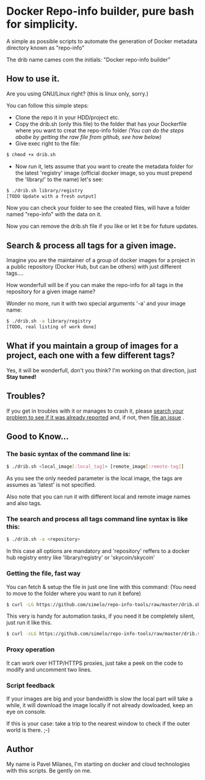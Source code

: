 # Docker Repo-info builder, pure bash for simplicity.

A simple as possible scripts to automate the generation of Docker metadata directory known as "repo-info"

The drib name cames com the initials: "Docker repo-info builder"

## How to use it.

Are you using GNU/Linux right? (this is linux only, sorry.)

You can follow this simple steps:
* Clone the repo it in your HDD/project etc.
* Copy the drib.sh (only this file) to the folder that has your Dockerfile where you want to creat the repo-info folder _(You can do the steps abobe by getting the raw file from github, see how below)_
* Give exec right to the file:

```sh
$ chmod +x drib.sh
```

* Now run it, lets assume that you want to create the metadata folder for the latest 'registry' image (official docker image, so you must prepend the 'library/' to the name) let's see:

```sh
$ ./drib.sh library/registry
[TODO Update with a fresh output]
```

Now you can check your folder to see the created files, will have a folder named "repo-info" with the data on it. 

Now you can remove the drib.sh file if you like or let it be for future updates.

## Search & process all tags for a given image.

Imagine you are the maintainer of a group of docker images for a project in a public repository (Docker Hub, but can be others) with just different tags.... 

How wonderfull will be if you can make the repo-info for all tags in the repository for a given image name?

Wonder no more, run it with two special arguments '-a' and your image name:

```sh
$ ./drib.sh -a library/registry
[TODO, real listing of work done]
```

## What if you maintain a group of images for a project, each one with a few different tags?

Yes, it will be wonderfull, don't you think? I'm working on that direction, just **Stay tuned!**

## Troubles?

If you get in troubles with it or manages to crash it, please [search your problem to see if it was already reported](https://github.com/simelo/repo-info-tools/issues) and, if not, then [file an issue](https://github.com/simelo/repo-info-tools/issues/new) .

## Good to Know...

### The basic syntax of the command line is:

```sh
$ ./drib.sh <local_image[:local_tag]> [remote_image[:remote-tag]]
```

As you see the only needed parameter is the local image, the tags are assumes as 'latest' is not specified.

Also note that you can run it with different local and remote image names and also tags.

### The search and process all tags command line syntax is like this:

```sh
$ ./drib.sh -a <repository>
```

In this case all options are mandatory and 'repository' reffers to a docker hub registry entry like 'library/registry' or 'skycoin/skycoin'

### Getting the file, fast way

You can fetch & setup the file in just one line with this command: (You need to move to the folder where you want to run it before)

```sh
$ curl -LG https://github.com/simelo/repo-info-tools/raw/master/drib.sh -o drib.sh && chmod +x drib.sh
```

This very is handy for automation tasks, if you need it be completely silent, just run it like this.

```sh
$ curl -sLG https://github.com/simelo/repo-info-tools/raw/master/drib.sh -o drib.sh && chmod +x drib.sh
```

### Proxy operation

It can work over HTTP/HTTPS proxies, just take a peek on the code to modify and uncomment two lines.

### Script feedback

If your images are big and your bandwidth is slow the local part will take a while, it will download the image locally if not already dowloaded, keep an eye on console.

If this is your case: take a trip to the nearest window to check if the outer world is there. ;-)

## Author

My name is Pavel Milanes, I'm starting on docker and cloud technologies with this scripts. Be gently on me.

